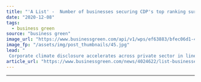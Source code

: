 ```yaml
---
title: "'A List' -  Number of businesses securing CDP's top ranking surges by 50 per cent"
date: "2020-12-08"
tags: 
  - business green
source: "business green"
image_url: "https://www.businessgreen.com/api/v1/wps/ef63883/bfec06d1-4bdd-493f-8962-01481f7a3686/5/Race-Bank-2-photo-credit-Orsted-876008283577483-185x114.jpg"
image_fp: "/assets/img/post_thumbnails/45.jpg"
lead: "
 Corporate climate disclosure accelerates across private sector in line with increasing investor expectations during year dominated by pandemic, according to ratings agency ..."
article_url: "https://www.businessgreen.com/news/4024622/list-businesses-securing-cdp-ranking-surges-cent"
---
```


---
